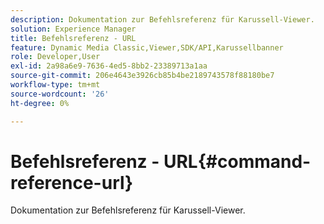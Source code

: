 ```yaml
---
description: Dokumentation zur Befehlsreferenz für Karussell-Viewer.
solution: Experience Manager
title: Befehlsreferenz - URL
feature: Dynamic Media Classic,Viewer,SDK/API,Karussellbanner
role: Developer,User
exl-id: 2a98a6e9-7636-4ed5-8bb2-23389713a1aa
source-git-commit: 206e4643e3926cb85b4be2189743578f88180be7
workflow-type: tm+mt
source-wordcount: '26'
ht-degree: 0%

---
```


# Befehlsreferenz - URL{#command-reference-url}

Dokumentation zur Befehlsreferenz für Karussell-Viewer.
